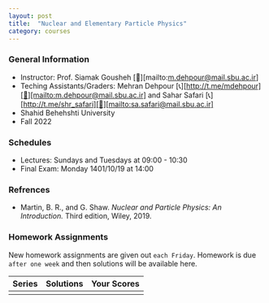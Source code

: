 ```yaml
---
layout: post
title:  "Nuclear and Elementary Particle Physics"
category: courses
---
```

### General Information
+ Instructor: Prof. Siamak Gousheh [📧][mailto:m.dehpour@mail.sbu.ac.ir]
+ Teching Assistants/Graders: Mehran Dehpour [📞][http://t.me/mdehpour][📧][mailto:m.dehpour@mail.sbu.ac.ir] and Sahar Safari [📞][http://t.me/shr_safari][📧][mailto:sa.safari@mail.sbu.ac.ir]
+ Shahid Behehshti University
+ Fall 2022

### Schedules
+ Lectures: Sundays and Tuesdays at 09:00 - 10:30
+ Final Exam: Monday 1401/10/19 at 14:00

### Refrences
+ Martin, B. R., and G. Shaw. *Nuclear and Particle Physics: An Introduction.* Third edition, Wiley, 2019.

### Homework Assignments
New homework assignments are given out `each Friday`. Homework is due `after one week` and then solutions will be available here.

|Series        |Solutions     |Your Scores   |
|--------------|--------------|--------------|
|              |              |              |

[mehran]:   mailto:m.dehpour@mail.sbu.ac.ir
[sahar]:    mailto:shr.safari@mail.sbu.ac.ir
[gousheh]:  mailto:ss-gousheh@sbu.ac.ir
